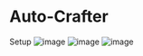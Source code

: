 # Auto-Crafter

Setup
![image](https://user-images.githubusercontent.com/19721540/167280002-38a78e07-70bb-4021-94b2-6aac6384b57c.png)
![image](https://user-images.githubusercontent.com/19721540/167268633-243f8e6f-3379-423f-bdd1-4ec42fe6ac09.png)
![image](https://user-images.githubusercontent.com/19721540/167280016-17926aba-5f08-4692-ab51-7797bb1efea7.png)
